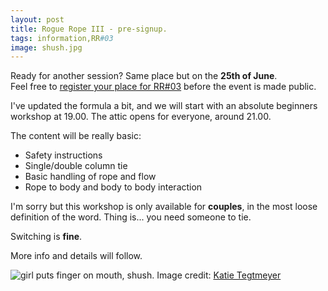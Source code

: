 ```yaml
---
layout: post
title: Rogue Rope III - pre-signup.
tags: information,RR#03
image: shush.jpg
---
```



Ready for another session? Same place but on the **25th of June**.  
Feel free to [register your place for RR#03](http://goo.gl/forms/Wb4w2Agv0hrBp0zt2) before the event is made public.

I've updated the formula a bit, and we will start with an absolute beginners workshop at 19.00. The attic opens for everyone, around 21.00.

The content will be really basic:

- Safety instructions
- Single/double column tie
- Basic handling of rope and flow
- Rope to body and body to body interaction

I'm sorry but this workshop is only available for **couples**, in the most loose definition of the word. Thing is... you need someone to tie.

Switching is **fine**.

More info and details will follow.

![girl puts finger on mouth, shush.](http://i.imgur.com/cFn9v98.jpg)
Image credit: [Katie Tegtmeyer](https://www.flickr.com/photos/katietegtmeyer/67865829)